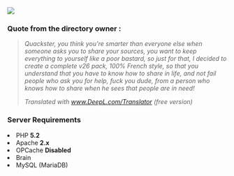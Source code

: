 <html><img src="https://i.imgur.com/6XWkZ6T.png">
<h3>Quote from the directory owner :</h3>
<blockquote><i>Quackster, you think you're smarter than everyone else when someone asks you to share your sources, you want to keep everything to yourself like a poor bastard, so just for that, I decided to create a complete v26 pack, 100% French style, so that you understand that you have to know how to share in life, and not fail people who ask you for help, fuck you dude, from a person who knows how to share when he sees that people are in need!

Translated with www.DeepL.com/Translator (free version)</i></blockquote>
<h3>Server Requirements</h3>
<li>PHP <b>5.2</b></li>
<li>Apache <b>2.x</b></li>
<li>OPCache <b>Disabled</b></li>
<li>Brain</li>
<li>MySQL (MariaDB)</li>

